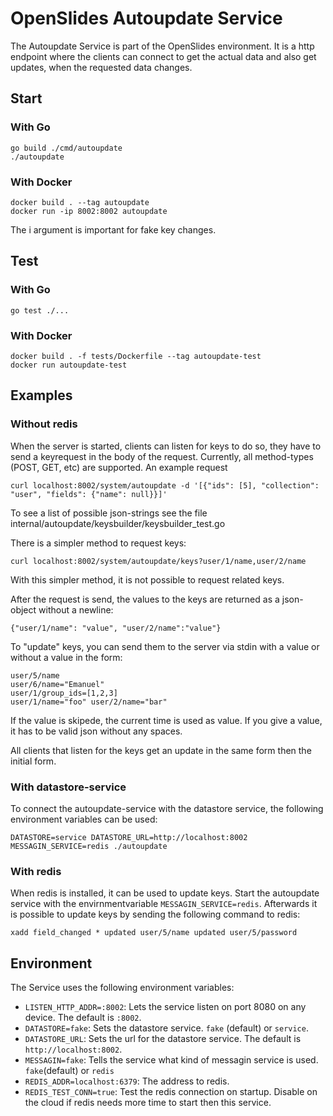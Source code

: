 # OpenSlides Autoupdate Service

The Autoupdate Service is part of the OpenSlides environment. It is a
http endpoint where the clients can connect to get the actual data and
also get updates, when the requested data changes.

## Start

### With Go

```
go build ./cmd/autoupdate
./autoupdate
```

### With Docker

```
docker build . --tag autoupdate
docker run -ip 8002:8002 autoupdate
```
The i argument is important for fake key changes.

## Test

### With Go

```
go test ./...
```

### With Docker

```
docker build . -f tests/Dockerfile --tag autoupdate-test
docker run autoupdate-test
```

## Examples

### Without redis

When the server is started, clients can listen for keys to do so, they have to send a keyrequest in the body
of the request. Currently, all method-types (POST, GET, etc) are supported. An example request

`curl localhost:8002/system/autoupdate -d '[{"ids": [5], "collection": "user", "fields": {"name": null}}]'`

To see a list of possible json-strings see the file internal/autoupdate/keysbuilder/keysbuilder_test.go

There is a simpler method to request keys:

`curl localhost:8002/system/autoupdate/keys?user/1/name,user/2/name`

With this simpler method, it is not possible to request related keys.

After the request is send, the values to the keys are returned as a json-object without a newline:
```
{"user/1/name": "value", "user/2/name":"value"}
```

To "update" keys, you can send them to the server via stdin with a value or without a value in the form:
```
user/5/name
user/6/name="Emanuel"
user/1/group_ids=[1,2,3]
user/1/name="foo" user/2/name="bar"
```

If the value is skipede, the current time is used as value. If you give a value, it has to be valid json without any spaces.

All clients that listen for the keys get an update in the same form then the initial form.


### With datastore-service

To connect the autoupdate-service with the datastore service, the following environment variables can be used:

`DATASTORE=service DATASTORE_URL=http://localhost:8002 MESSAGIN_SERVICE=redis ./autoupdate`


### With redis

When redis is installed, it can be used to update keys. Start the autoupdate service with the envirnmentvariable `MESSAGIN_SERVICE=redis`.
Afterwards it is possible to update keys by sending the following command to redis:

`xadd field_changed * updated user/5/name updated user/5/password`


## Environment

The Service uses the following environment variables:

* `LISTEN_HTTP_ADDR=:8002`: Lets the service listen on port 8080 on any device. The default is `:8002`.
* `DATASTORE=fake`: Sets the datastore service. `fake` (default) or `service`.
* `DATASTORE_URL`: Sets the url for the datastore service. The default is `http://localhost:8002`.
* `MESSAGIN=fake`: Tells the service what kind of messagin service is used. `fake`(default) or `redis`
* `REDIS_ADDR=localhost:6379`: The address to redis.
* `REDIS_TEST_CONN=true`: Test the redis connection on startup. Disable on the cloud if redis needs more time to start then this service.
